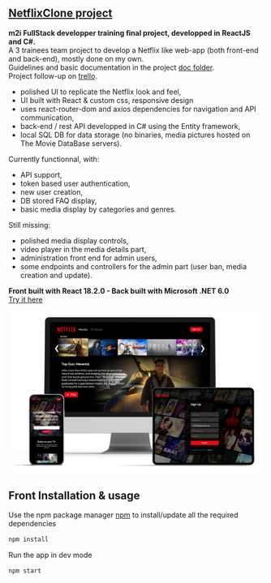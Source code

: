 ## [NetflixClone project](https://nicotro.github.io/netflixclone/)

**m2i FullStack developper training final project, developped in ReactJS and C#.**  
A 3 trainees team project to develop a Netflix like web-app (both front-end and back-end), mostly done on my own.  
Guidelines and basic documentation in the project [doc folder](/doc/).  
Project follow-up on [trello](https://trello.com/b/TuEfsah3/netflixclone).

- polished UI to replicate the Netflix look and feel,
- UI built with React & custom css, responsive design
- uses react-router-dom and axios dependencies for navigation and API communication,
- back-end / rest API developped in C# using the Entity framework,
- local SQL DB for data storage (no binaries, media pictures hosted on The Movie DataBase servers).

Currently functionnal, with:

- API support,
- token based user authentication,
- new user creation,
- DB stored FAQ display,
- basic media display by categories and genres.

Still missing:

- polished media display controls,
- video player in the media details part,
- administration front end for admin users,
- some endpoints and controllers for the admin part (user ban, media creation and update).

**Front built with React 18.2.0 - Back built with Microsoft .NET 6.0**  
[Try it here](https://nicotro.github.io/NetflixClone/)

![Front end preview](/NetflixClone_cover.png)

## Front Installation & usage

Use the npm package manager [npm](https://www.npmjs.com/) to install/update all the required dependencies

```bash
npm install
```

Run the app in dev mode

```bash
npm start
```
